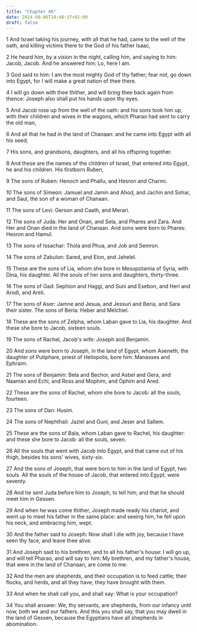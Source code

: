 ```yaml
---
title: "Chapter 46"
date: 2024-09-06T18:40:37+02:00
draft: false
---
```




1 And Israel taking his journey, with all that he had, came to the well of the oath, and killing victims there to the God of his father Isaac,

2 He heard him, by a vision in the night, calling him, and saying to him: Jacob, Jacob. And he answered him: Lo, here I am.

3 God said to him: I am the most mighty God of thy father; fear not, go down into Egypt, for I will make a great nation of thee there.

4 I will go down with thee thither, and will bring thee back again from thence: Joseph also shall put his hands upon thy eyes.

5 And Jacob rose up from the well of the oath: and his sons took him up, with their children and wives in the wagons, which Pharao had sent to carry the old man,

6 And all that he had in the land of Chanaan: and he came into Egypt with all his seed;

7 His sons, and grandsons, daughters, and all his offspring together.

8 And these are the names of the children of Israel, that entered into Egypt, he and his children. His firstborn Ruben,

9 The sons of Ruben: Henoch and Phallu, and Hesron and Charmi.

10 The sons of Simeon: Jamuel and Jamin and Ahod, and Jachin and Sohar, and Saul, the son of a woman of Chanaan.

11 The sons of Levi: Gerson and Caath, and Merari.

12 The sons of Juda: Her and Onan, and Sela, and Phares and Zara. And Her and Onan died in the land of Chanaan. And sons were born to Phares: Hesron and Hamul.

13 The sons of Issachar: Thola and Phua, and Job and Semron.

14 The sons of Zabulon: Sared, and Elon, and Jahelel.

15 These are the sons of Lia, whom she bore in Mesopotamia of Syria, with Dina, his daughter. All the souls of her sons and daughters, thirty-three.

16 The sons of Gad: Sephion and Haggi, and Suni and Esebon, and Heri and Arodi, and Areli.

17 The sons of Aser: Jamne and Jesua, and Jessuri and Beria, and Sara their sister. The sons of Beria: Heber and Melchiel.

18 These are the sons of Zelpha, whom Laban gave to Lia, his daughter. And these she bore to Jacob, sixteen souls.

19 The sons of Rachel, Jacob's wife: Joseph and Benjamin.

20 And sons were born to Joseph, in the land of Egypt, whom Aseneth, the daughter of Putiphare, priest of Heliopolis, bore him: Manasses and Ephraim.

21 The sons of Benjamin: Bela and Bechor, and Asbel and Gera, and Naaman and Echi, and Ross and Mophim, and Ophim and Ared.

22 These are the sons of Rachel, whom she bore to Jacob: all the souls, fourteen.

23 The sons of Dan: Husim.

24 The sons of Nephthali: Jaziel and Guni, and Jeser and Sallem.

25 These are the sons of Bala, whom Laban gave to Rachel, his daughter: and these she bore to Jacob: all the souls, seven.

26 All the souls that went with Jacob into Egypt, and that came out of his thigh, besides his sons' wives, sixty-six.

27 And the sons of Joseph, that were born to him in the land of Egypt, two souls. All the souls of the house of Jacob, that entered into Egypt, were seventy.

28 And he sent Juda before him to Joseph, to tell him; and that he should meet him in Gessen.

29 And when he was come thither, Joseph made ready his chariot, and went up to meet his father in the same place: and seeing him, he fell upon his neck, and embracing him, wept.

30 And the father said to Joseph: Now shall I die with joy, because I have seen thy face, and leave thee alive.

31 And Joseph said to his brethren, and to all his father's house: I will go up, and will tell Pharao, and will say to him: My brethren, and my father's house, that were in the land of Chanaan, are come to me:

32 And the men are shepherds, and their occupation is to feed cattle; their flocks, and herds, and all they have, they have brought with them.

33 And when he shall call you, and shall say: What is your occupation?

34 You shall answer: We, thy servants, are shepherds, from our infancy until now, both we and our fathers. And this you shall say, that you may dwell in the land of Gessen, because the Egyptians have all shepherds in abomination.

